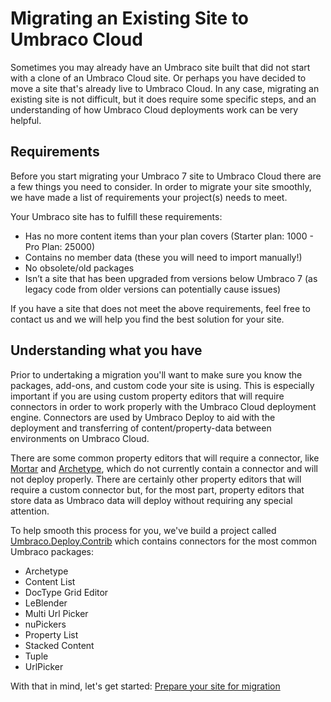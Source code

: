 # Migrating an Existing Site to Umbraco Cloud
Sometimes you may already have an Umbraco site built that did not start with a clone of an Umbraco Cloud site. Or perhaps you have decided to move a site that's already live to Umbraco Cloud. In any case, migrating an existing site is not difficult, but it does require some specific steps, and an understanding of how Umbraco Cloud deployments work can be very helpful.

## Requirements
Before you start migrating your Umbraco 7 site to Umbraco Cloud there are a few things you need to consider. In order to migrate your site smoothly, we have made a list of requirements your project(s) needs to meet.

Your Umbraco site has to fulfill these requirements:

* Has no more content items than your plan covers (Starter plan: 1000 - Pro Plan: 25000)
* Contains no member data (these you will need to import manually!)
* No obsolete/old packages
* Isn’t a site that has been upgraded from versions below Umbraco 7 (as legacy code from older versions can potentially cause issues)

If you have a site that does not meet the above requirements, feel free to contact us and we will help you find the best solution for your site.

## Understanding what you have
Prior to undertaking a migration you'll want to make sure you know the packages, add-ons, and custom code your site is using.  This is especially important if you are using custom property editors that will require connectors in order to work properly with the Umbraco Cloud deployment engine. Connectors are used by Umbraco Deploy to aid with the deployment and transferring of content/property-data between environments on Umbraco Cloud.

There are some common property editors that will require a connector, like [Mortar](https://github.com/leekelleher/umbraco-mortar/tree/develop/src/Our.Umbraco.Mortar.Courier) and [Archetype](https://github.com/leekelleher/Archetype.Courier), which do not currently contain a connector and will not deploy properly. There are certainly other property editors that will require a custom connector but, for the most part, property editors that store data as Umbraco data will deploy without requiring any special attention.

To help smooth this process for you, we've build a project called [Umbraco.Deploy.Contrib](https://github.com/umbraco/Umbraco.Deploy.Contrib) which contains connectors for the most common Umbraco packages:

* Archetype
* Content List
* DocType Grid Editor
* LeBlender
* Multi Url Picker
* nuPickers
* Property List
* Stacked Content
* Tuple
* UrlPicker

With that in mind, let's get started: [Prepare your site for migration](part-1.md)

